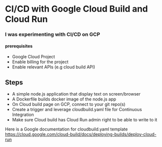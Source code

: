 # CI/CD with Google Cloud Build and Cloud Run

### I was experimenting with CI/CD on GCP 
#### prerequisites

* Google Cloud Project
* Enable billing for the project
* Enable relevant APIs (e.g cloud build API)

## Steps
* A simple node.js application that display text on screen/browser
* A Dockerfile builds docker image of the node.js app 
* On Cloud build page on GCP, connect to your git repo(s)
* Create a trigger and leverage cloudbuild.yaml file for Continuous Integration
* Make sure Cloud build has Cloud Run admin right to be able to write to it

Here is a Google documentation for cloudbuild.yaml template https://cloud.google.com/cloud-build/docs/deploying-builds/deploy-cloud-run









